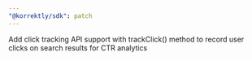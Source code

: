 ```yaml
---
"@korrektly/sdk": patch
---
```


Add click tracking API support with trackClick() method to record user clicks on search results for CTR analytics
